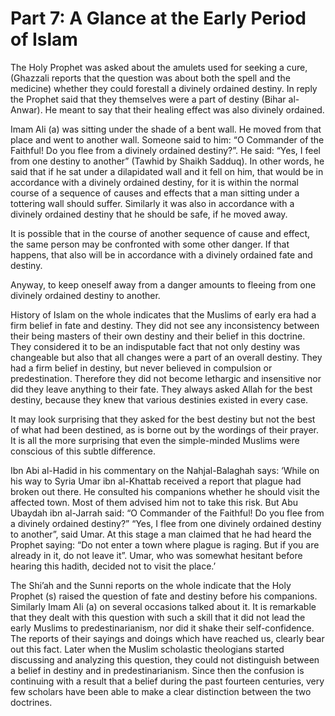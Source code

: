 Part 7: A Glance at the Early Period of Islam
=============================================

The Holy Prophet was asked about the amulets used for seeking a cure,
(Ghazzali reports that the question was about both the spell and the
medicine) whether they could forestall a divinely ordained destiny. In
reply the Prophet said that they themselves were a part of destiny
(Bihar al-Anwar). He meant to say that their healing effect was also
divinely ordained.

Imam Ali (a) was sitting under the shade of a bent wall. He moved from
that place and went to another wall. Someone said to him: “O Commander
of the Faithful! Do you flee from a divinely ordained destiny?”. He
said: “Yes, I feel from one destiny to another” (Tawhid by Shaikh
Sadduq). In other words, he said that if he sat under a dilapidated wall
and it fell on him, that would be in accordance with a divinely ordained
destiny, for it is within the normal course of a sequence of causes and
effects that a man sitting under a tottering wall should suffer.
Similarly it was also in accordance with a divinely ordained destiny
that he should be safe, if he moved away.

It is possible that in the course of another sequence of cause and
effect, the same person may be confronted with some other danger. If
that happens, that also will be in accordance with a divinely ordained
fate and destiny.

Anyway, to keep oneself away from a danger amounts to fleeing from one
divinely ordained destiny to another.

History of Islam on the whole indicates that the Muslims of early era
had a firm belief in fate and destiny. They did not see any
inconsistency between their being masters of their own destiny and their
belief in this doctrine. They considered it to be an indisputable fact
that not only destiny was changeable but also that all changes were a
part of an overall destiny. They had a firm belief in destiny, but never
believed in compulsion or predestination. Therefore they did not become
lethargic and insensitive nor did they leave anything to their fate.
They always asked Allah for the best destiny, because they knew that
various destinies existed in every case.

It may look surprising that they asked for the best destiny but not the
best of what had been destined, as is borne out by the wordings of their
prayer. It is all the more surprising that even the simple-minded
Muslims were conscious of this subtle difference.

Ibn Abi al-Hadid in his commentary on the Nahjal-Balaghah says: ‘While
on his way to Syria Umar ibn al-Khattab received a report that plague
had broken out there. He consulted his companions whether he should
visit the affected town. Most of them advised him not to take this risk.
But Abu Ubaydah ibn al-Jarrah said: “O Commander of the Faithful! Do you
flee from a divinely ordained destiny?” “Yes, I flee from one divinely
ordained destiny to another”, said Umar. At this stage a man claimed
that he had heard the Prophet saying: “Do not enter a town where plague
is raging. But if you are already in it, do not leave it”. Umar, who was
somewhat hesitant before hearing this hadith, decided not to visit the
place.’

The Shi’ah and the Sunni reports on the whole indicate that the Holy
Prophet (s) raised the question of fate and destiny before his
companions. Similarly Imam Ali (a) on several occasions talked about it.
It is remarkable that they dealt with this question with such a skill
that it did not lead the early Muslims to predestinarianism, nor did it
shake their self-confidence. The reports of their sayings and doings
which have reached us, clearly bear out this fact. Later when the Muslim
scholastic theologians started discussing and analyzing this question,
they could not distinguish between a belief in destiny and in
predestinarianism. Since then the confusion is continuing with a result
that a belief during the past fourteen centuries, very few scholars have
been able to make a clear distinction between the two doctrines.


